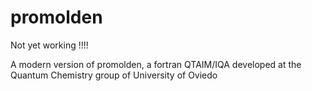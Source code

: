 # promolden

Not yet working !!!!

A modern version of promolden, a fortran QTAIM/IQA developed at the Quantum Chemistry group of University of Oviedo

